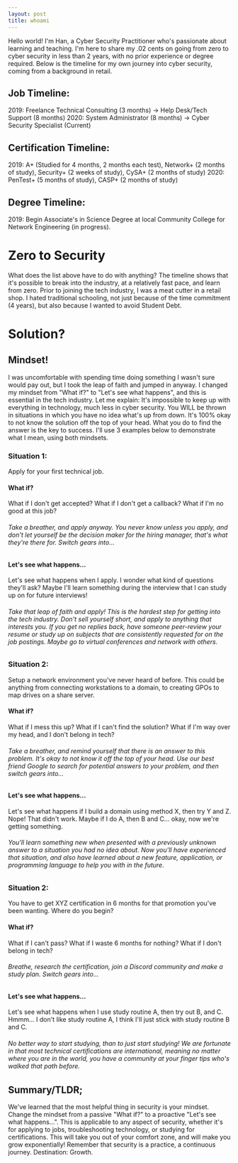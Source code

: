 ```yaml
---
layout: post
title: whoami
---
```


Hello world! I'm Han, a Cyber Security Practitioner who's passionate about learning and teaching. I'm here to share my .02 cents on going from zero to cyber security in less than 2 years, with no prior experience or degree required. Below is the timeline for my own journey into cyber security, coming from a background in retail.

## Job Timeline:

2019: Freelance Technical Consulting (3 months) -> Help Desk/Tech Support (8 months)
2020: System Administrator (8 months) -> Cyber Security Specialist (Current)

## Certification Timeline:

2019: A+ (Studied for 4 months, 2 months each test), Network+ (2 months of study), Security+ (2 weeks of study), CySA+ (2 months of study)
2020: PenTest+ (5 months of study), CASP+ (2 months of study)

## Degree Timeline:
2019: Begin Associate's in Science Degree at local Community College for Network Engineering (in progress).

# Zero to Security
What does the list above have to do with anything? The timeline shows that it's possible to break into the industry, at a relatively fast pace, and learn from zero. Prior to joining the tech industry, I was a meat cutter in a retail shop. I hated traditional schooling, not just because of the time commitment (4 years), but also because I wanted to avoid Student Debt. 

# Solution?
## Mindset!
I was uncomfortable with spending time doing something I wasn't sure would pay out, but I took the leap of faith and jumped in anyway. I changed my mindset from "What if?" to "Let's see what happens", and this is essential in the tech industry. Let me explain: It's impossible to keep up with everything in technology, much less in cyber security. You WILL be thrown in situations in which you have no idea what's up from down. It's 100% okay to not know the solution off the top of your head. What you do to find the answer is the key to success. I'll use 3 examples below to demonstrate what I mean, using both mindsets.


### Situation 1:
Apply for your first technical job.

#### What if?
What if I don't get accepted? What if I don't get a callback? What if I'm no good at this job?

###### Take a breather, and apply anyway. You never know unless you apply, and don't let yourself be the decision maker for the hiring manager, that's what they're there for. Switch gears into...

#### Let's see what happens...
Let's see what happens when I apply. I wonder what kind of questions they'll ask? Maybe I'll learn something during the interview that I can study up on for future interviews!

###### Take that leap of faith and apply! This is the hardest step for getting into the tech industry. Don't sell yourself short, and apply to anything that interests you. If you get no replies back, have someone peer-review your resume or study up on subjects that are consistently requested for on the job postings. Maybe go to virtual conferences and network with others. 

### Situation 2:
Setup a network environment you've never heard of before. This could be anything from connecting workstations to a domain, to creating GPOs to map drives on a share server.

#### What if?
What if I mess this up? What if I can't find the solution? What if I'm way over my head, and I don't belong in tech?

###### Take a breather, and remind yourself that there is an answer to this problem. It's okay to not know it off the top of your head. Use our best friend Google to search for potential answers to your problem, and then switch gears into...

#### Let's see what happens...
Let's see what happens if I build a domain using method X, then try Y and Z. Nope! That didn't work. Maybe if I do A, then B and C... okay, now we're getting something. 

###### You'll learn something new when presented with a previously unknown answer to a situation you had no idea about. Now you'll have experienced that situation, and also have learned about a new feature, application, or programming language to help you with in the future. 

### Situation 2:
You have to get XYZ certification in 6 months for that promotion you've been wanting. Where do you begin?

#### What if?
What if I can't pass? What if I waste 6 months for nothing? What if I don't belong in tech?

###### Breathe, research the certification, join a Discord community and make a study plan. Switch gears into...

#### Let's see what happens...
Let's see what happens when I use study routine A, then try out B, and C. Hmmm... I don't like study routine A, I think I'll just stick with study routine B and C. 

###### No better way to start studying, than to just start studying! We are fortunate in that most technical certifications are international, meaning no matter where you are in the world, you have a community at your finger tips who's walked that path before. 

## Summary/TLDR;
We've learned that the most helpful thing in security is your mindset. Change the mindset from a passive "What if?" to a proactive "Let's see what happens...". This is applicable to any aspect of security, whether it's for applying to jobs, troubleshooting technology, or studying for certifications. This will take you out of your comfort zone, and will make you grow exponentially! Remember that security is a practice, a continuous journey. Destination: Growth. 

